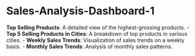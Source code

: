 # Sales-Analysis-Dashboard-1
 **Top Selling Products**: A detailed view of the highest-grossing products. - **Top 5 Selling Products in Cities**: A breakdown of top products in various cities. - **Weekly Sales Trends**: Visualization of sales trends on a weekly basis. - **Monthly Sales Trends**: Analysis of monthly sales patterns.
